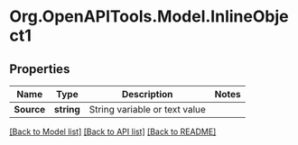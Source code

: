 # Org.OpenAPITools.Model.InlineObject1
## Properties

Name | Type | Description | Notes
------------ | ------------- | ------------- | -------------
**Source** | **string** | String variable or text value | 

[[Back to Model list]](../README.md#documentation-for-models) [[Back to API list]](../README.md#documentation-for-api-endpoints) [[Back to README]](../README.md)

